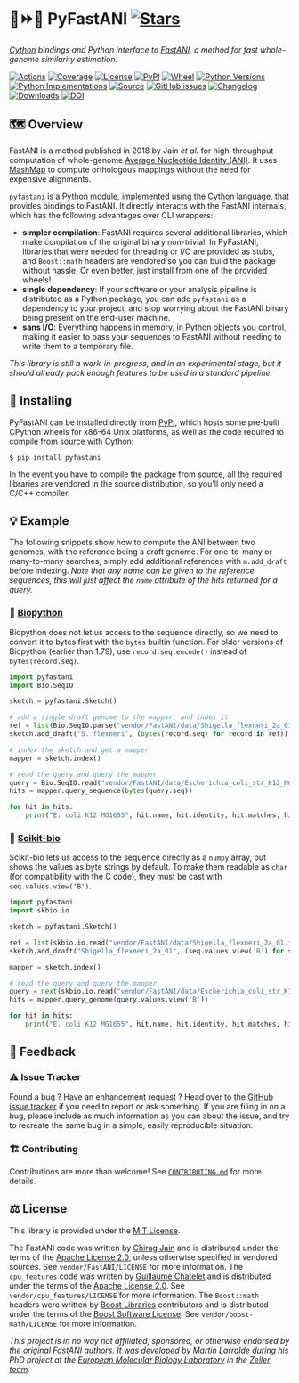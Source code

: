 # 🐍⏩🧬 PyFastANI [![Stars](https://img.shields.io/github/stars/althonos/pyfastani.svg?style=social&maxAge=3600&label=Star)](https://github.com/althonos/pyfastani/stargazers)

*[Cython](https://cython.org/) bindings and Python interface to [FastANI](https://github.com/ParBLiSS/FastANI/), a method for fast whole-genome similarity estimation.*

[![Actions](https://img.shields.io/github/workflow/status/althonos/pyfastani/Test/main.svg?logo=github&style=flat-square&maxAge=300)](https://github.com/althonos/pyfastani/actions)
[![Coverage](https://img.shields.io/codecov/c/gh/althonos/pyfastani/branch/main.svg?style=flat-square&maxAge=3600)](https://codecov.io/gh/althonos/pyfastani/)
[![License](https://img.shields.io/badge/license-MIT-blue.svg?style=flat-square&maxAge=2678400)](https://choosealicense.com/licenses/mit/)
[![PyPI](https://img.shields.io/pypi/v/pyfastani.svg?style=flat-square&maxAge=3600)](https://pypi.org/project/pyfastani)
[![Wheel](https://img.shields.io/pypi/wheel/pyfastani.svg?style=flat-square&maxAge=3600)](https://pypi.org/project/pyfastani/#files)
[![Python Versions](https://img.shields.io/pypi/pyversions/pyfastani.svg?style=flat-square&maxAge=600)](https://pypi.org/project/pyfastani/#files)
[![Python Implementations](https://img.shields.io/pypi/implementation/pyfastani.svg?style=flat-square&maxAge=600&label=impl)](https://pypi.org/project/pyfastani/#files)
[![Source](https://img.shields.io/badge/source-GitHub-303030.svg?maxAge=2678400&style=flat-square)](https://github.com/althonos/pyfastani/)
[![GitHub issues](https://img.shields.io/github/issues/althonos/pyfastani.svg?style=flat-square&maxAge=600)](https://github.com/althonos/pyfastani/issues)
[![Changelog](https://img.shields.io/badge/keep%20a-changelog-8A0707.svg?maxAge=2678400&style=flat-square)](https://github.com/althonos/pyfastani/blob/master/CHANGELOG.md)
[![Downloads](https://img.shields.io/badge/dynamic/json?style=flat-square&color=303f9f&maxAge=86400&label=downloads&query=%24.total_downloads&url=https%3A%2F%2Fapi.pepy.tech%2Fapi%2Fprojects%2Fpyfastani)](https://pepy.tech/project/pyfastani)
[![DOI](https://img.shields.io/badge/doi-10.5281%2Fzenodo.4940237-purple?style=flat-square&maxAge=86400)](https://doi.org/10.5281/zenodo.4940237)


## 🗺️ Overview

FastANI is a method published in 2018 by Jain *et al.* for high-throughput
computation of whole-genome [Average Nucleotide Identity (ANI)](https://img.jgi.doe.gov/docs/ANI.pdf).
It uses [MashMap](https://github.com/marbl/MashMap) to compute orthologous mappings
without the need for expensive alignments.


`pyfastani` is a Python module, implemented using the [Cython](https://cython.org/)
language, that provides bindings to FastANI. It directly interacts with the
FastANI internals, which has the following advantages over CLI wrappers:

- **simpler compilation**: FastANI requires several additional libraries,
  which make compilation of the original binary non-trivial. In PyFastANI,
  libraries that were needed for threading or I/O are provided as stubs,
  and `Boost::math` headers are vendored so you can build the package without
  hassle. Or even better, just install from one of the provided wheels!
- **single dependency**: If your software or your analysis pipeline is
  distributed as a Python package, you can add `pyfastani` as a dependency to
  your project, and stop worrying about the FastANI binary being present on
  the end-user machine.
- **sans I/O**: Everything happens in memory, in Python objects you control,
  making it easier to pass your sequences to FastANI
  without needing to write them to a temporary file.

*This library is still a work-in-progress, and in an experimental stage,
but it should already pack enough features to be used in a standard pipeline.*


## 🔧 Installing

PyFastANI can be installed directly from [PyPI](https://pypi.org/project/pyfastani/),
which hosts some pre-built CPython wheels for x86-64 Unix platforms, as well
as the code required to compile from source with Cython:
```console
$ pip install pyfastani
```

In the event you have to compile the package from source, all the required
libraries are vendored in the source distribution, so you'll only need a
C/C++ compiler.

## 💡 Example

The following snippets show how to compute the ANI between two genomes,
with the reference being a draft genome. For one-to-many or many-to-many
searches, simply add additional references with `m.add_draft` before indexing.
*Note that any name can be given to the reference sequences, this will just
affect the `name` attribute of the hits returned for a query.*

### 🔬 [Biopython](https://github.com/biopython/biopython)

Biopython does not let us access to the sequence directly, so we need to
convert it to bytes first with the `bytes` builtin function. For older
versions of Biopython (earlier than 1.79), use `record.seq.encode()`
instead of `bytes(record.seq)`.

```python
import pyfastani
import Bio.SeqIO

sketch = pyfastani.Sketch()

# add a single draft genome to the mapper, and index it
ref = list(Bio.SeqIO.parse("vendor/FastANI/data/Shigella_flexneri_2a_01.fna", "fasta"))
sketch.add_draft("S. flexneri", (bytes(record.seq) for record in ref))

# index the sketch and get a mapper
mapper = sketch.index()

# read the query and query the mapper
query = Bio.SeqIO.read("vendor/FastANI/data/Escherichia_coli_str_K12_MG1655.fna", "fasta")
hits = mapper.query_sequence(bytes(query.seq))

for hit in hits:
    print("E. coli K12 MG1655", hit.name, hit.identity, hit.matches, hit.fragments)
```

### 🧪 [Scikit-bio](https://github.com/biocore/scikit-bio)

Scikit-bio lets us access to the sequence directly as a `numpy` array, but
shows the values as byte strings by default. To make them readable as
`char` (for compatibility with the C code), they must be cast with
`seq.values.view('B')`.

```python
import pyfastani
import skbio.io

sketch = pyfastani.Sketch()

ref = list(skbio.io.read("vendor/FastANI/data/Shigella_flexneri_2a_01.fna", "fasta"))
sketch.add_draft("Shigella_flexneri_2a_01", (seq.values.view('B') for seq in ref))

mapper = sketch.index()

# read the query and query the mapper
query = next(skbio.io.read("vendor/FastANI/data/Escherichia_coli_str_K12_MG1655.fna", "fasta"))
hits = mapper.query_genome(query.values.view('B'))

for hit in hits:
    print("E. coli K12 MG1655", hit.name, hit.identity, hit.matches, hit.fragments)
```

## 💭 Feedback

### ⚠️ Issue Tracker

Found a bug ? Have an enhancement request ? Head over to the [GitHub issue
tracker](https://github.com/althonos/pyfastani/issues) if you need to report
or ask something. If you are filing in on a bug, please include as much
information as you can about the issue, and try to recreate the same bug
in a simple, easily reproducible situation.

### 🏗️ Contributing

Contributions are more than welcome! See
[`CONTRIBUTING.md`](https://github.com/althonos/pyfastani/blob/master/CONTRIBUTING.md)
for more details.


## ⚖️ License

This library is provided under the [MIT License](https://choosealicense.com/licenses/mit/).

The FastANI code was written by [Chirag Jain](https://github.com/cjain7)
and is distributed under the terms of the
[Apache License 2.0](https://choosealicense.com/licenses/apache-2.0/),
unless otherwise specified in vendored sources. See `vendor/FastANI/LICENSE`
for more information.
The `cpu_features` code was written by [Guillaume Chatelet](https://github.com/gchatelet)
and is distributed under the terms of the [Apache License 2.0](https://choosealicense.com/licenses/apache-2.0/).
See `vendor/cpu_features/LICENSE` for more information.
The `Boost::math` headers were written by [Boost Libraries](https://www.boost.org/) contributors
and is distributed under the terms of the [Boost Software License](https://choosealicense.com/licenses/bsl-1.0/).
See `vendor/boost-math/LICENSE` for more information.

*This project is in no way not affiliated, sponsored, or otherwise endorsed
by the [original FastANI authors](https://github.com/cjain7). It was developed by
[Martin Larralde](https://github.com/althonos/) during his PhD project
at the [European Molecular Biology Laboratory](https://www.embl.de/) in
the [Zeller team](https://github.com/zellerlab).*
